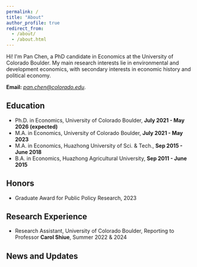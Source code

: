 ```yaml
---
permalink: /
title: "About"
author_profile: true
redirect_from: 
  - /about/
  - /about.html
---
```



Hi! I'm Pan Chen, a PhD candidate in Economics at the University of Colorado Boulder. My main research interests lie in environmental and development economics, with secondary interests in economic history and political economy. 

**Email:** [*pan.chen@colorado.edu*](mailto:pach8330@colorado.edu).

## Education
- Ph.D. in Economics, University of Colorado Boulder, **July 2021 - May 2026 (expected)** 
- M.A. in Economics, University of Colorado Boulder, **July 2021 - May 2023**
- M.A. in Economics, Huazhong University of Sci. & Tech., **Sep 2015 - June 2018**
- B.A. in Economics, Huazhong Agricultural University, **Sep 2011 - June 2015** 

## Honors
- Graduate Award for Public Policy Research, 2023

## Research Experience
- Research Assistant, University of Colorado Boulder, Reporting to Professor **Carol Shiue**, Summer 2022 & 2024

## News and Updates
